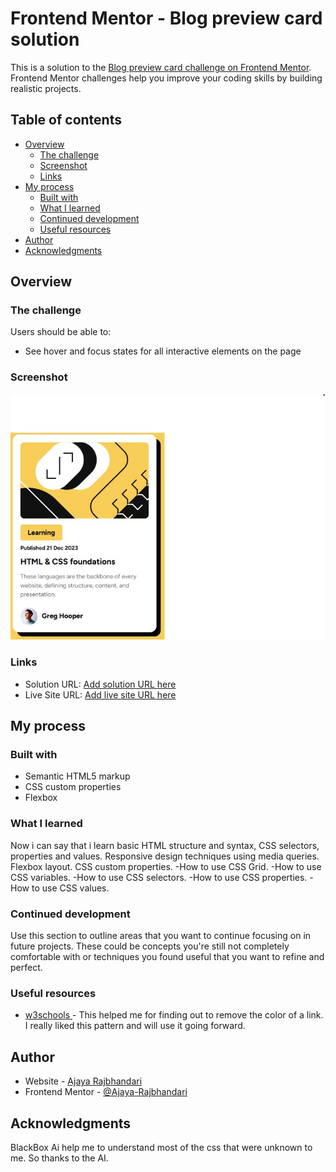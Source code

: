 # Frontend Mentor - Blog preview card solution

This is a solution to the [Blog preview card challenge on Frontend Mentor](https://www.frontendmentor.io/challenges/blog-preview-card-ckPaj01IcS). Frontend Mentor challenges help you improve your coding skills by building realistic projects.

## Table of contents

- [Overview](#overview)
  - [The challenge](#the-challenge)
  - [Screenshot](#screenshot)
  - [Links](#links)
- [My process](#my-process)
  - [Built with](#built-with)
  - [What I learned](#what-i-learned)
  - [Continued development](#continued-development)
  - [Useful resources](#useful-resources)
- [Author](#author)
- [Acknowledgments](#acknowledgments)

## Overview

### The challenge

Users should be able to:

- See hover and focus states for all interactive elements on the page

### Screenshot

![](./screenshot.jpg)

### Links

- Solution URL: [Add solution URL here](https://your-solution-url.com)
- Live Site URL: [Add live site URL here](https://your-live-site-url.com)

## My process

### Built with

- Semantic HTML5 markup
- CSS custom properties
- Flexbox

### What I learned

Now i can say that i learn basic HTML structure and syntax, CSS selectors, properties and values.
Responsive design techniques using media queries.
Flexbox layout.
CSS custom properties.
-How to use CSS Grid.
-How to use CSS variables.
-How to use CSS selectors.
-How to use CSS properties.
-How to use CSS values.

### Continued development

Use this section to outline areas that you want to continue focusing on in future projects. These could be concepts you're still not completely comfortable with or techniques you found useful that you want to refine and perfect.

### Useful resources

- [w3schools ](https://www.w3schools.com) - This helped me for finding out to remove the color of a link. I really liked this pattern and will use it going forward.

## Author

- Website - [Ajaya Rajbhandari](https://www.your-site.com)
- Frontend Mentor - [@Ajaya-Rajbhandari](https://www.frontendmentor.io/profile/Ajaya-Rajbhandari)

## Acknowledgments

BlackBox Ai help me to understand most of the css that were unknown to me. So thanks to the AI.
